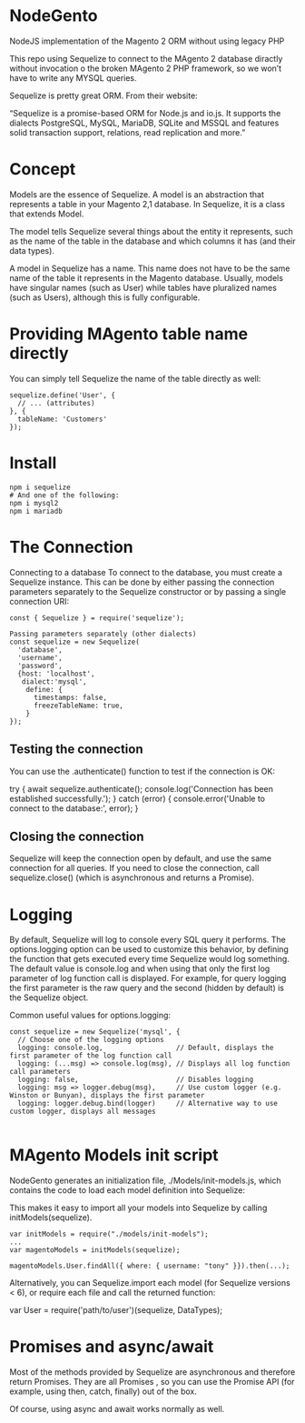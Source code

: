 # NodeGento

NodeJS implementation of the Magento 2 ORM without using legacy PHP

This repo using Sequelize to connect to the MAgento 2 database diractly without invocation o the broken MAgento 2 PHP framework, so we won’t have to write any MYSQL queries.


Sequelize is pretty great ORM. From their website:

“Sequelize is a promise-based ORM for Node.js and io.js. It supports the dialects PostgreSQL, MySQL, MariaDB, SQLite and MSSQL and features solid transaction support, relations, read replication and more.”

# Concept
Models are the essence of Sequelize. A model is an abstraction that represents a table in your Magento 2,1 database. In Sequelize, it is a class that extends Model.

The model tells Sequelize several things about the entity it represents, such as the name of the table in the database and which columns it has (and their data types).

A model in Sequelize has a name. This name does not have to be the same name of the table it represents in the Magento database. Usually, models have singular names (such as User) while tables have pluralized names (such as Users), although this is fully configurable.

# Providing MAgento table name directly
You can simply tell Sequelize the name of the table directly as well:

```
sequelize.define('User', {
  // ... (attributes)
}, {
  tableName: 'Customers'
});
```

# Install

```
npm i sequelize
# And one of the following:
npm i mysql2
npm i mariadb
```



# The Connection
Connecting to a database
To connect to the database, you must create a Sequelize instance. This can be done by either passing the connection parameters separately to the Sequelize constructor or by passing a single connection URI:



```
const { Sequelize } = require('sequelize');

Passing parameters separately (other dialects)
const sequelize = new Sequelize(
  'database', 
  'username', 
  'password', 
  {host: 'localhost',
   dialect:'mysql',
    define: {
      timestamps: false,
      freezeTableName: true,
    }
});

```
## Testing the connection
You can use the .authenticate() function to test if the connection is OK:

try {
  await sequelize.authenticate();
  console.log('Connection has been established successfully.');
} catch (error) {
  console.error('Unable to connect to the database:', error);
}

## Closing the connection
Sequelize will keep the connection open by default, and use the same connection for all queries. If you need to close the connection, call sequelize.close() (which is asynchronous and returns a Promise).

# Logging
By default, Sequelize will log to console every SQL query it performs. The options.logging option can be used to customize this behavior, by defining the function that gets executed every time Sequelize would log something. The default value is console.log and when using that only the first log parameter of log function call is displayed. For example, for query logging the first parameter is the raw query and the second (hidden by default) is the Sequelize object.

Common useful values for options.logging:
```
const sequelize = new Sequelize('mysql', {
  // Choose one of the logging options
  logging: console.log,                  // Default, displays the first parameter of the log function call
  logging: (...msg) => console.log(msg), // Displays all log function call parameters
  logging: false,                        // Disables logging
  logging: msg => logger.debug(msg),     // Use custom logger (e.g. Winston or Bunyan), displays the first parameter
  logging: logger.debug.bind(logger)     // Alternative way to use custom logger, displays all messages
  
 ```

# MAgento Models init script
NodeGento generates an initialization file, ./Models/init-models.js, which contains the code to load each model definition into Sequelize:

This makes it easy to import all your models into Sequelize by calling initModels(sequelize).
```
var initModels = require("./models/init-models");
...
var magentoModels = initModels(sequelize);

magentoModels.User.findAll({ where: { username: "tony" }}).then(...);
```
Alternatively, you can Sequelize.import each model (for Sequelize versions < 6), or require each file and call the returned function:

var User = require('path/to/user')(sequelize, DataTypes);

# Promises and async/await
Most of the methods provided by Sequelize are asynchronous and therefore return Promises. They are all Promises , so you can use the Promise API (for example, using then, catch, finally) out of the box.

Of course, using async and await works normally as well.

